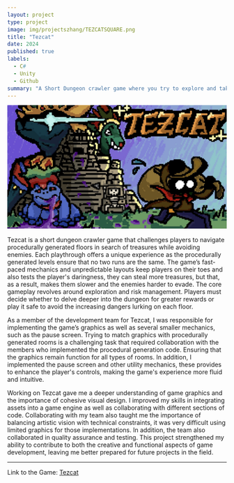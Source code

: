 ```yaml
---
layout: project
type: project
image: img/projectszhang/TEZCATSQUARE.png
title: "Tezcat"
date: 2024
published: true
labels:
  - C#
  - Unity
  - Github
summary: "A Short Dungeon crawler game where you try to explore and take treasures from each procedurally generated floor while evading enemies."
---
```


<img class="img-fluid" src="../img/projectszhang/TEZCATFULL.png">


Tezcat is a short dungeon crawler game that challenges players to navigate procedurally generated floors in search of treasures while avoiding enemies. Each playthrough offers a unique experience as the procedurally generated levels ensure that no two runs are the same. The game’s fast-paced mechanics and unpredictable layouts keep players on their toes and also tests the player's daringness, they can steal more treasures, but that, as a result, makes them slower and the enemies harder to evade. The core gameplay revolves around exploration and risk management. Players must decide whether to delve deeper into the dungeon for greater rewards or play it safe to avoid the increasing dangers lurking on each floor.

As a member of the development team for Tezcat, I was responsible for implementing the game’s graphics as well as several smaller mechanics, such as the pause screen. Trying to match graphics with procedurally generated rooms is a challenging task that required collaboration with the members who implemented the procedural generation code. Ensuring that the graphics remain function for all types of rooms. In addition, I implemented the pause screen and other utility mechanics, these provides to enhance the player's controls, making the game's experience more fluid and intuitive.

Working on Tezcat gave me a deeper understanding of game graphics and the importance of cohesive visual design. I improved my skills in integrating assets into a game engine as well as collaborating with different sections of code. Collaborating with my team also taught me the importance of balancing artistic vision with technical constraints, it was very difficult using limited graphics for those implementations. In addition, the team also collaborated in quality assurance and testing. This project strengthened my ability to contribute to both the creative and functional aspects of game development, leaving me better prepared for future projects in the field.

<hr>

Link to the Game: <a href="https://uhmanoagamedev.itch.io/tezcat"><i class="large github icon "></i>Tezcat</a>

